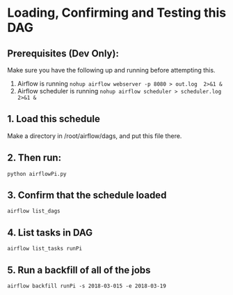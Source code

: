 # Loading, Confirming and Testing this DAG

## Prerequisites (Dev Only): 
Make sure you have the following up and running before attempting this. 
1. Airflow is running `nohup airflow webserver -p 8080 > out.log  2>&1 &`
2. Airflow scheduler is running `nohup airflow scheduler > scheduler.log  2>&1 &`

## 1. Load this schedule
Make a directory in /root/airflow/dags, and put this file there.

## 2. Then run:
`python airflowPi.py`

## 3. Confirm that the schedule loaded
`airflow list_dags`

## 4. List tasks in DAG
`airflow list_tasks runPi`

## 5. Run a backfill of all of the jobs
`airflow backfill runPi -s 2018-03-015 -e 2018-03-19`